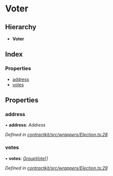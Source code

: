# Voter

## Hierarchy

* **Voter**

## Index

### Properties

* [address]()
* [votes]()

## Properties

### address

• **address**: _Address_

_Defined in_ [_contractkit/src/wrappers/Election.ts:28_](https://github.com/celo-org/celo-monorepo/blob/master/packages/sdk/contractkit/src/wrappers/Election.ts#L28)

### votes

• **votes**: [_GroupVote_]()_\[\]_

_Defined in_ [_contractkit/src/wrappers/Election.ts:29_](https://github.com/celo-org/celo-monorepo/blob/master/packages/sdk/contractkit/src/wrappers/Election.ts#L29)

